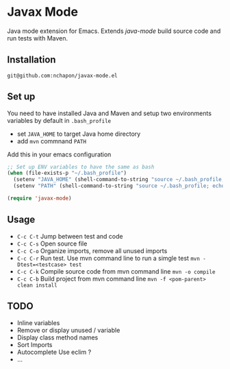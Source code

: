 # Javax Mode #
Java mode extension for Emacs.
Extends _java-mode_ build source code and run tests with Maven.

## Installation ##

`git@github.com:nchapon/javax-mode.el `

## Set up ##

You need to have installed Java and Maven and setup two environments variables by default in `.bash_profile`
* set `JAVA_HOME` to target Java home directory
* add `mvn` commnand  `PATH`

Add this in your emacs configuration
```cl
;; Set up ENV variables to have the same as bash
(when (file-exists-p "~/.bash_profile")
  (setenv "JAVA_HOME" (shell-command-to-string "source ~/.bash_profile; echo -n $JAVA_HOME"))
  (setenv "PATH" (shell-command-to-string "source ~/.bash_profile; echo -n $PATH")))

(require 'javax-mode)
```

## Usage ##
+ `C-c C-t` Jump between test and code
+ `C-c C-s` Open source file
+ `C-c C-o` Organize imports, remove all unused imports
+ `C-c C-r` Run test.
Use mvn command line to run a simgle test `mvn -Dtest=<testcase> test`
+ `C-c C-k` Compile source code from mvn command line `mvn -o compile`
+ `C-c C-b` Build project from mvn command line `mvn -f <pom-parent> clean install`


## TODO ##
+ Inline variables
+ Remove or display unused / variable
+ Display class method names
+ Sort Imports
+ Autocomplete Use eclim ?
+ ...
